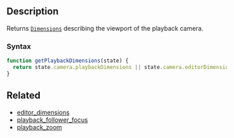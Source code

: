 ## Description

Returns [`Dimensions`](../External/dimensions.js) describing the viewport of the playback camera.

### Syntax

```js
function getPlaybackDimensions(state) {
  return state.camera.playbackDimensions || state.camera.editorDimensions;
}
```

## Related

- [editor_dimensions](./editor_dimensions.md)
- [playback_follower_focus](./playback_follower_focus.md)
- [playback_zoom](./playback_zoom.md)

